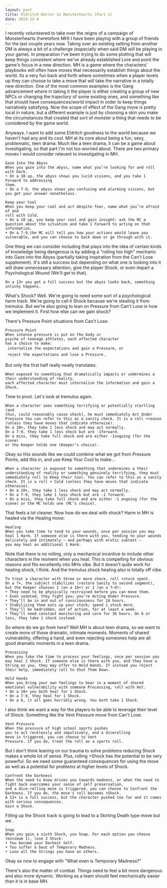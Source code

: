 ```yaml
---
layout: post
title: Eldritch Horror in Monsterhearts (Part 1)
date: 2024-12-4
---
```

I recently volunteered to take over the reigns of a campaign of Monsterhearts (heretofore MH) I have been playing with a group of friends for the last couple years now. Taking over an existing setting from another DM is always a bit of a challenge (especially when said DM will be playing in your game). In preparation I've been trying to do some plotting that will keep things consistent where we've already established Lore and point the game's focus in a new direction. MH is a game where the characters' playbooks will often have moves that necessarily establish things about the world. Its a very fun back and forth where sometimes when a player levels up they can choose to take a move that will take the narrative in a totally new direction. One of the most common examples is the Gang advancement where in taking it the player is either creating a group of new NPCs or changing the trajectory of some existing ones, and something like that should have consequences/world impact in order to keep things narratively satisfying. Now the scope of effect of the Gang move is pretty local in nature, but a different example is just by choosing a skin you make the circumstances that created that sort of monster a thing that needs to be considered by the game world. 

Anyways. I want to add some Eldritch goodness to the world because we haven't had any and its cool. MH at its core about being a fun, sexy, problematic, teen drama. Much like a teen drama, it can be a game about investigating, so that part I'm not too worried about. There are two primary moves I would consider relevant to investigating in MH.

```
Gaze Into the Abyss
When you gaze into the abyss, name what you’re looking for and roll with Dark. 
• On a 10 up, the abyss shows you lucid visions, and you take 1 Forward to addressing 
them. 
• On a 7-9, the abyss shows you confusing and alarming visions, but you get your answer nonetheless.

Keep your Cool
When you keep your cool and act despite fear, name what you’re afraid of and 
roll with Cold. 
• On a 10 up, you keep your cool and gain insight: ask the MC a question about the situation and take 1 Forward to acting on that information. 
• On a 7-9,the MC will tell you how your actions would leave you vulnerable, and you can choose to back down or go through with it.
```

One thing we can consider including that plays into the idea of certain kinds of knowledge being dangerous is by adding a "rolling too high" mechanic into Gaze into the Abyss (partially taking inspiration from the Can't Lose supplement).  It's still a success but depending on what one is looking into it will draw unnecessary attention, give the player Shock. or even impart a Psychological Wound (We'll get to that).  

`On a 13+ you get a full success but the abyss looks back, something unlucky happens.`

What's Shock? Well. We're going to need some sort of a psychological harm track. We're going to call it Shock because we're stealing it from tremulus. But we're also going to lean on Pressure from Can't Lose in how we implement it.
First how else can we gain shock?

There's Pressure Point situations from Can't Lose:
```
Pressure Point
When intense pressure is put on the body or
psyche of teenage athletes, each affected character
has a choice to make:
 internalize the expectations and gain a Pressure, or
 reject the expectations and lose a Pressure.
```

But only the first half really neatly translates. 

```
When exposed to something that dramatically impacts or undermines a their understanding of reality,  
each affected character must internalize the information and gain a Shock.
```

Time to pivot. Let's look at tremulus again.

```
When a character sees something terrifying or potentially startling (and
thus, could reasonably cause shock), he must immediately Act Under
Pressure You can refer to this as a sanity check. It is a roll +reason
(unless they have moves that indicate otherwise).
On a 10+, they take 1 less shock and may act normally.
On a 7-9, they take 1 less shock but are -1forward.
On a miss, they take full shock and are either -1ongoing (for the scene)
or the Keeper holds one (Keeper’s choice).
```

Okay so this sounds like we could combine what we got from Pressure Points, add this in, and use Keep Your Cool to make...

```
When a character is exposed to something that undermines a their understanding of reality or something genuinely terrifying, they must immediately roll to Keep their Cool. You can refer to this as a sanity check. It is a roll + Cold (unless they have moves that indicate otherwise).
• On a 10+, they take 1 less shock and may act normally.
• On a 7-9, they take 1 less shock but are -1 forward.
• On a miss, they take full shock and are either -1 ongoing (for the scene) or the MC holds one (MC’s choice).
```

That feels a lot cleaner. Now how do we deal with shock? Harm in MH is healed via the Healing move:

```
Healing
When you take time to tend to your wounds, once per session you may heal 1 Harm. If someone else is there with you, tending to your wounds delicately and intimately – and perhaps with erotic subtext –
you may heal an additional 1 Harm.
```

Note that there is no rolling, only a mechanical incentive to include other characters in the moment when you heal. This is compelling for obvious reasons and fits excellently into MHs vibe. 
But it doesn't quite work for healing shock, I think. And the tremulus shock healing also is totally off vibe. 

```
To treat a character with three or more shock, roll +stock spent. 
On a 7+, the subject stabilizes (restore Sanity to second segment), but the Keeper chooses 1 (on a 10+) or 2 (on a 7–9): 
• They need to be physically restrained before you can move them. 
• Even sedated, they fight you; you’re Acting Under Pressure. 
• They’ll be in and out of consciousness for 24 hours. 
• Stabilizing them eats up your stock; spend 1 stock more. 
• They’ll be bedridden, out of action, for at least a week. 
• They’ll need constant monitoring and care for 36 hours. On 6 or less, they take 1 shock instead.
```

So where do we go from here? Well MH is about teen drama, so we want to create more of those dramatic, intimate moments. Moments of shared vulnerability, offering a hand, and even rejecting someones help are all good dramatic moments in a teen drama.

```
Processing
When you take the time to process your feelings, once per session you may heal 1 Shock. If someone else is there with you, and they have a 
String on you, they may offer to Hold Hands. If instead you reject their help, immediately roll to Shut Them Down.

Hold Hands
When you bring your own feelings to bear in a moment of shared emotional vulnerability with someone Processing, roll with Hot.
• On a 10+ you both heal for 1 Shock.
• On a 7-9, they heal for 1 Shock.
• On a 6, it all goes horribly wrong. You both take 1 Shock.
```

I also think we want a way for the players to be able to leverage their level of Shock. Something like the Vent Pressure move from Can't Lose.

```
Vent Pressure
When the pressure of high school sports pushes
you to act recklessly and impulsively, and a dicerolling
move is triggered, you can choose to Vent
Pressure. If you do, treat the roll as a sports roll.
```

But I don't think leaning on our trauma to solve problems reducing Shock makes a whole lot of sense. Plus, rolling +Shock has the potential to be very powerful. So we need some guaranteed consequences for using the move as well as a potential for *problems* at higher levels of Shock. 

```
Confront the Darkness
When the need to know drives you towards madness, or when the need to fight back overcomes your sense of self preservation, 
and a dice-rolling move is triggered, you can choose to Confront the Darkness. If you do, the move's roll becomes +Shock.
A 13+ is a full success, but the character pushed too far and it comes with serious consequences.
Gain a Shock.
```

Filling up the Shock track is going to lead to a Skirting Death type move but we . 

```
Snap
When you gain a sixth Shock, you Snap. For each option you choose (minimum 1), lose 3 Shock:
• You become your Darkest Self.
• You suffer a bout of Temporary Madness.
• Lose all the Strings you have on others.
```

Okay so now to engage with "What even is Temporary Madness?"

There's also the matter of combat. Things need to feel a bit more dangerous and also more dynamic. Working as a team should feel mechanically easier than it is in base MH.








